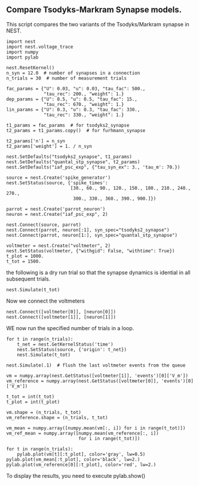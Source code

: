 

    
    
Compare Tsodyks-Markram Synapse models.
---------------------------------------

This script compares the two variants of the Tsodyks/Markram synapse in NEST.

    
    import nest
    import nest.voltage_trace
    import numpy
    import pylab
    
    nest.ResetKernel()
    n_syn = 12.0  # number of synapses in a connection
    n_trials = 30  # number of measurement trials
    
    fac_params = {"U": 0.03, "u": 0.03, "tau_fac": 500.,
                  "tau_rec": 200., "weight": 1.}
    dep_params = {"U": 0.5, "u": 0.5, "tau_fac": 15.,
                  "tau_rec": 670., "weight": 1.}
    lin_params = {"U": 0.3, "u": 0.3, "tau_fac": 330.,
                  "tau_rec": 330., "weight": 1.}
    
    t1_params = fac_params  # for tsodyks2_synapse
    t2_params = t1_params.copy()  # for furhmann_synapse
    
    t2_params['n'] = n_syn
    t2_params['weight'] = 1. / n_syn
    
    nest.SetDefaults("tsodyks2_synapse", t1_params)
    nest.SetDefaults("quantal_stp_synapse", t2_params)
    nest.SetDefaults("iaf_psc_exp", {"tau_syn_ex": 3., 'tau_m': 70.})
    
    source = nest.Create('spike_generator')
    nest.SetStatus(source, {'spike_times':
                            [30., 60., 90., 120., 150., 180., 210., 240., 270.,
                             300., 330., 360., 390., 900.]})
    
    parrot = nest.Create('parrot_neuron')
    neuron = nest.Create("iaf_psc_exp", 2)
    
    nest.Connect(source, parrot)
    nest.Connect(parrot, neuron[:1], syn_spec="tsodyks2_synapse")
    nest.Connect(parrot, neuron[1:], syn_spec="quantal_stp_synapse")
    
    voltmeter = nest.Create("voltmeter", 2)
    nest.SetStatus(voltmeter, {"withgid": False, "withtime": True})
    t_plot = 1000.
    t_tot = 1500.
    
the following is a dry run trial so that the synapse dynamics is
idential in all subsequent trials.

    
    nest.Simulate(t_tot)
    
Now we connect the voltmeters

    nest.Connect([voltmeter[0]], [neuron[0]])
    nest.Connect([voltmeter[1]], [neuron[1]])
    
WE now run the specified number of trials in a loop.

    
    for t in range(n_trials):
        t_net = nest.GetKernelStatus('time')
        nest.SetStatus(source, {'origin': t_net})
        nest.Simulate(t_tot)
    
    nest.Simulate(.1)  # flush the last voltmeter events from the queue
    
    vm = numpy.array(nest.GetStatus([voltmeter[1]], 'events')[0]['V_m'])
    vm_reference = numpy.array(nest.GetStatus([voltmeter[0]], 'events')[0]['V_m'])
    
    t_tot = int(t_tot)
    t_plot = int(t_plot)
    
    vm.shape = (n_trials, t_tot)
    vm_reference.shape = (n_trials, t_tot)
    
    vm_mean = numpy.array([numpy.mean(vm[:, i]) for i in range(t_tot)])
    vm_ref_mean = numpy.array([numpy.mean(vm_reference[:, i])
                               for i in range(t_tot)])
    
    for t in range(n_trials):
        pylab.plot(vm[t][:t_plot], color='gray', lw=0.5)
    pylab.plot(vm_mean[:t_plot], color='black', lw=2.)
    pylab.plot(vm_reference[0][:t_plot], color='red', lw=2.)
    
To display the results, you need to execute
pylab.show()

    
    



